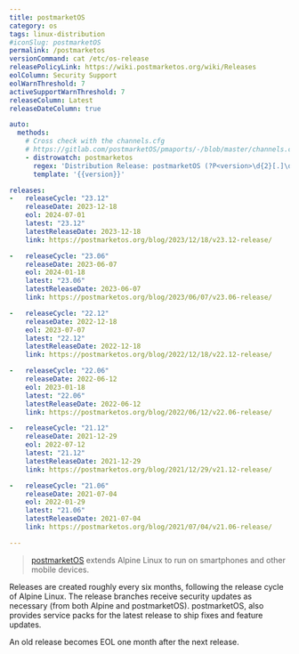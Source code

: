 ```yaml
---
title: postmarketOS
category: os
tags: linux-distribution
#iconSlug: postmarketOS
permalink: /postmarketos
versionCommand: cat /etc/os-release
releasePolicyLink: https://wiki.postmarketos.org/wiki/Releases
eolColumn: Security Support
eolWarnThreshold: 7
activeSupportWarnThreshold: 7
releaseColumn: Latest
releaseDateColumn: true

auto:
  methods:
    # Cross check with the channels.cfg
    # https://gitlab.com/postmarketOS/pmaports/-/blob/master/channels.cfg?ref_type=heads
    - distrowatch: postmarketos
      regex: 'Distribution Release: postmarketOS (?P<version>\d{2}[.]\d{2})'
      template: '{{version}}'

releases:
-   releaseCycle: "23.12"
    releaseDate: 2023-12-18
    eol: 2024-07-01
    latest: "23.12"
    latestReleaseDate: 2023-12-18
    link: https://postmarketos.org/blog/2023/12/18/v23.12-release/

-   releaseCycle: "23.06"
    releaseDate: 2023-06-07
    eol: 2024-01-18
    latest: "23.06"
    latestReleaseDate: 2023-06-07
    link: https://postmarketos.org/blog/2023/06/07/v23.06-release/

-   releaseCycle: "22.12"
    releaseDate: 2022-12-18
    eol: 2023-07-07
    latest: "22.12"
    latestReleaseDate: 2022-12-18
    link: https://postmarketos.org/blog/2022/12/18/v22.12-release/

-   releaseCycle: "22.06"
    releaseDate: 2022-06-12
    eol: 2023-01-18
    latest: "22.06"
    latestReleaseDate: 2022-06-12
    link: https://postmarketos.org/blog/2022/06/12/v22.06-release/

-   releaseCycle: "21.12"
    releaseDate: 2021-12-29
    eol: 2022-07-12
    latest: "21.12"
    latestReleaseDate: 2021-12-29
    link: https://postmarketos.org/blog/2021/12/29/v21.12-release/

-   releaseCycle: "21.06"
    releaseDate: 2021-07-04
    eol: 2022-01-29
    latest: "21.06"
    latestReleaseDate: 2021-07-04
    link: https://postmarketos.org/blog/2021/07/04/v21.06-release/

---
```


> [postmarketOS](https://postmarketos.org/) extends Alpine Linux
> to run on smartphones and other mobile devices.

Releases are created roughly every six months, following the release cycle of Alpine Linux.
The release branches receive security updates as necessary (from both Alpine and postmarketOS).
postmarketOS, also provides service packs for the latest release to ship fixes and feature updates.

An old release becomes EOL one month after the next release.
